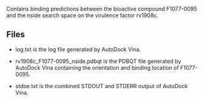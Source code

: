 Contains binding predictions between the bioactive compound F1077-0095 and the nside search space on the virulence factor rv1908c.

## Files

- log.txt is the log file generated by AutoDock Vina.

- rv1908c_F1077-0095_nside.pdbqt is the PDBQT file generated by AutoDock Vina containing the orientation and binding location of F1077-0095.

- stdoe.txt is the combined STDOUT and STDERR output of AutoDock Vina.

